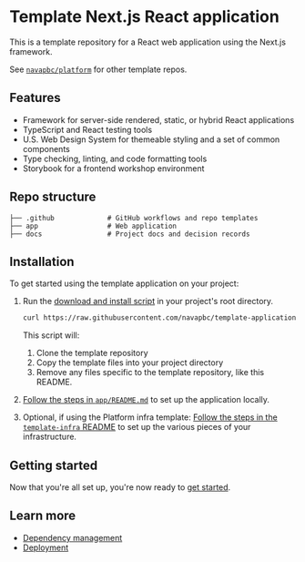 # Template Next.js React application

This is a template repository for a React web application using the Next.js framework.

See [`navapbc/platform`](https://github.com/navapbc/platform) for other template repos.

## Features

- Framework for server-side rendered, static, or hybrid React applications
- TypeScript and React testing tools
- U.S. Web Design System for themeable styling and a set of common components
- Type checking, linting, and code formatting tools
- Storybook for a frontend workshop environment

## Repo structure

```text
├── .github             # GitHub workflows and repo templates
├── app                 # Web application
├── docs                # Project docs and decision records
```

## Installation

To get started using the template application on your project:

1. Run the [download and install script](./template-only-bin/download-and-install-template.sh) in your project's root directory.

    ```bash
    curl https://raw.githubusercontent.com/navapbc/template-application-nextjs/main/template-only-bin/download-and-install-template.sh | bash -s
    ```

    This script will:

    1. Clone the template repository
    2. Copy the template files into your project directory
    3. Remove any files specific to the template repository, like this README.
2. [Follow the steps in `app/README.md`](./app/README.md) to set up the application locally.
3. Optional, if using the Platform infra template: [Follow the steps in the `template-infra` README](https://github.com/navapbc/template-infra#installation) to set up the various pieces of your infrastructure.

## Getting started

Now that you're all set up, you're now ready to [get started](./app/README.md).

## Learn more

- [Dependency management](./template-only-docs/set-up-dependency-management.md)
- [Deployment](./template-only-docs/set-up-cd.md)